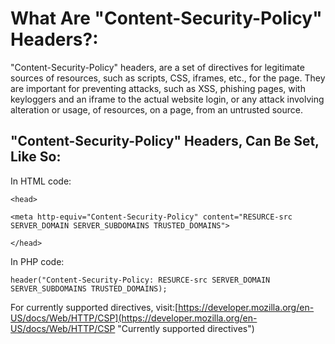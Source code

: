 # What Are "Content-Security-Policy" Headers?:
"Content-Security-Policy" headers, are a set of directives for legitimate sources of resources, such as scripts, CSS, iframes, etc., for the page.
They are important for preventing attacks, such as XSS, phishing pages, with keyloggers and an iframe to the actual website login, or any attack involving alteration or usage, of resources, on a page, from an untrusted source.

## "Content-Security-Policy" Headers, Can Be Set, Like So:
In HTML code:

`<head>`

`<meta http-equiv="Content-Security-Policy" content="RESURCE-src SERVER_DOMAIN SERVER_SUBDOMAINS TRUSTED_DOMAINS">`

`</head>`

In PHP code:

`header("Content-Security-Policy: RESURCE-src SERVER_DOMAIN SERVER_SUBDOMAINS TRUSTED_DOMAINS);`


For currently supported directives, visit:[https://developer.mozilla.org/en-US/docs/Web/HTTP/CSP](https://developer.mozilla.org/en-US/docs/Web/HTTP/CSP "Currently supported directives")
